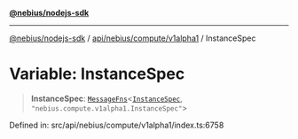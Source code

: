 [**@nebius/nodejs-sdk**](../../../../../README.md)

---

[@nebius/nodejs-sdk](../../../../../README.md) / [api/nebius/compute/v1alpha1](../README.md) / InstanceSpec

# Variable: InstanceSpec

> **InstanceSpec**: [`MessageFns`](../../../../../runtime/protos/core/interfaces/MessageFns.md)\<[`InstanceSpec`](../interfaces/InstanceSpec.md), `"nebius.compute.v1alpha1.InstanceSpec"`\>

Defined in: src/api/nebius/compute/v1alpha1/index.ts:6758
